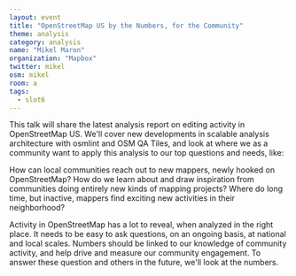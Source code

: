 ```yaml
---
layout: event
title: "OpenStreetMap US by the Numbers, for the Community"
theme: analysis
category: analysis
name: "Mikel Maron"
organization: "Mapbox"
twitter: mikel
osm: mikel
room: a
tags:
  - slot6
---
```

This talk will share the latest analysis report on editing activity in OpenStreetMap US. We'll cover new developments in scalable analysis architecture with osmlint and OSM QA Tiles, and look at where we as a community want to apply this analysis to our top questions and needs, like:

How can local communities reach out to new mappers, newly hooked on OpenStreetMap? How do we learn about and draw inspiration from communities doing entirely new kinds of mapping projects? Where do long time, but inactive, mappers find exciting new activities in their neighborhood?

Activity in OpenStreetMap has a lot to reveal, when analyzed in the right place. It needs to be easy to ask questions, on an ongoing basis, at national and local scales. Numbers should be linked to our knowledge of community activity, and help drive and measure our community engagement. To answer these question and others in the future, we'll look at the numbers.
